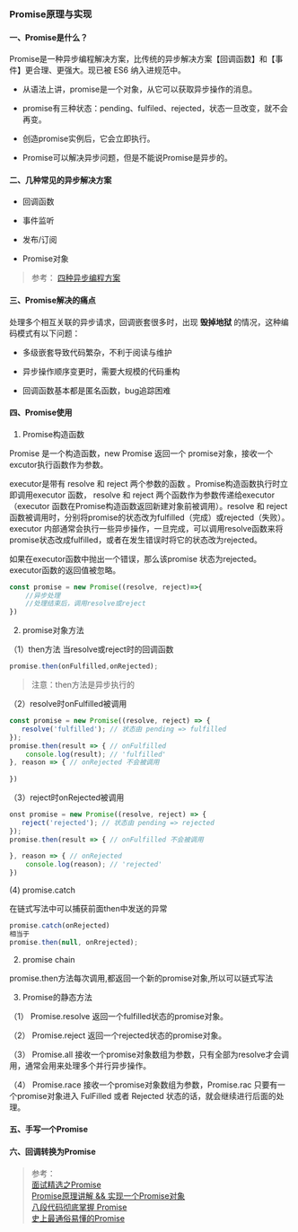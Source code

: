 ### Promise原理与实现  

#### 一、Promise是什么？  

Promise是一种异步编程解决方案，比传统的异步解决方案【回调函数】和【事件】更合理、更强大。现已被 ES6 纳入进规范中。  

+ 从语法上讲，promise是一个对象，从它可以获取异步操作的消息。

+ promise有三种状态：pending、fulfiled、rejected，状态一旦改变，就不会再变。  

+ 创造promise实例后，它会立即执行。 

+ Promise可以解决异步问题，但是不能说Promise是异步的。  

#### 二、几种常见的异步解决方案

+ 回调函数  

+ 事件监听  

+ 发布/订阅  

+ Promise对象 

>  参考： [四种异步编程方案](http://www.ruanyifeng.com/blog/2012/12/asynchronous%EF%BC%BFjavascript.html)

#### 三、Promise解决的痛点  

处理多个相互关联的异步请求，回调嵌套很多时，出现 **毁掉地狱** 的情况，这种编码模式有以下问题： 

+ 多级嵌套导致代码繁杂，不利于阅读与维护  

+ 异步操作顺序变更时，需要大规模的代码重构  

+ 回调函数基本都是匿名函数，bug追踪困难   

#### 四、Promise使用 

1. Promise构造函数  

Promise 是一个构造函数，new Promise 返回一个 promise对象，接收一个excutor执行函数作为参数。 

executor是带有 resolve 和 reject 两个参数的函数 。Promise构造函数执行时立即调用executor 函数， resolve 和 reject 两个函数作为参数传递给executor（executor 函数在Promise构造函数返回新建对象前被调用）。resolve 和 reject 函数被调用时，分别将promise的状态改为fulfilled（完成）或rejected（失败）。executor 内部通常会执行一些异步操作，一旦完成，可以调用resolve函数来将promise状态改成fulfilled，或者在发生错误时将它的状态改为rejected。 

如果在executor函数中抛出一个错误，那么该promise 状态为rejected。executor函数的返回值被忽略。

```js
const promise = new Promise((resolve, reject)=>{
    //异步处理  
    //处理结束后，调用resolve或reject 
})
``` 
2. promise对象方法  

（1）then方法 当resolve或reject时的回调函数 

```js
promise.then(onFulfilled,onRejected);
```

> 注意：then方法是异步执行的

（2）resolve时onFulfilled被调用

```js
const promise = new Promise((resolve, reject) => {
   resolve('fulfilled'); // 状态由 pending => fulfilled
});
promise.then(result => { // onFulfilled
    console.log(result); // 'fulfilled' 
}, reason => { // onRejected 不会被调用
    
})
```

（3）reject时onRejected被调用

```js
onst promise = new Promise((resolve, reject) => {
   reject('rejected'); // 状态由 pending => rejected
});
promise.then(result => { // onFulfilled 不会被调用
  
}, reason => { // onRejected 
    console.log(reason); // 'rejected'
})
```

(4) promise.catch  

在链式写法中可以捕获前面then中发送的异常  

```js
promise.catch(onRejected)
相当于
promise.then(null, onRrejected);
```

2. promise chain

promise.then方法每次调用,都返回一个新的promise对象,所以可以链式写法

3. Promise的静态方法 

（1） Promise.resolve 返回一个fulfilled状态的promise对象。

（2） Promise.reject 返回一个rejected状态的promise对象。

（3） Promise.all 接收一个promise对象数组为参数，只有全部为resolve才会调用，通常会用来处理多个并行异步操作。

（4） Promise.race 接收一个promise对象数组为参数，Promise.rac 只要有一个promise对象进入 FulFilled 或者 Rejected 状态的话，就会继续进行后面的处理。


#### 五、手写一个Promise


#### 六、回调转换为Promise

 
> 参考：  
> [面试精选之Promise](https://juejin.im/post/5aa7868b6fb9a028dd4de672#heading-4)  
> [Promise原理讲解 && 实现一个Promise对象 ](https://juejin.im/post/5b31a4b7f265da595725f322#heading-6)  
> [八段代码彻底掌握 Promise](https://juejin.im/post/597724c26fb9a06bb75260e8)  
> [史上最通俗易懂的Promise](https://juejin.im/post/5afe6d3bf265da0b9e654c4b)  


